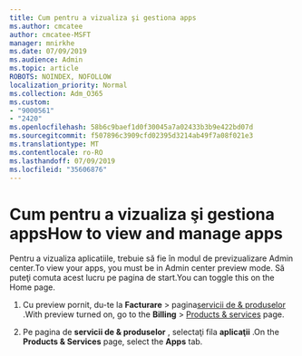 ```yaml
---
title: Cum pentru a vizualiza şi gestiona apps
ms.author: cmcatee
author: cmcatee-MSFT
manager: mnirkhe
ms.date: 07/09/2019
ms.audience: Admin
ms.topic: article
ROBOTS: NOINDEX, NOFOLLOW
localization_priority: Normal
ms.collection: Adm_O365
ms.custom:
- "9000561"
- "2420"
ms.openlocfilehash: 58b6c9baef1d0f30045a7a02433b3b9e422bd07d
ms.sourcegitcommit: f507896c3909cfd02395d3214ab49f7a08f021e3
ms.translationtype: MT
ms.contentlocale: ro-RO
ms.lasthandoff: 07/09/2019
ms.locfileid: "35606876"
---
```

# <a name="how-to-view-and-manage-apps"></a><span data-ttu-id="f3238-102">Cum pentru a vizualiza şi gestiona apps</span><span class="sxs-lookup"><span data-stu-id="f3238-102">How to view and manage apps</span></span>

<span data-ttu-id="f3238-103">Pentru a vizualiza aplicatiile, trebuie să fie în modul de previzualizare Admin center.</span><span class="sxs-lookup"><span data-stu-id="f3238-103">To view your apps, you must be in Admin center preview mode.</span></span>  <span data-ttu-id="f3238-104">Să puteţi comuta acest lucru pe pagina de start.</span><span class="sxs-lookup"><span data-stu-id="f3238-104">You can toggle this on the Home page.</span></span>  

1. <span data-ttu-id="f3238-105">Cu preview pornit, du-te la **Facturare** > pagina[servicii de & produselor](https://go.microsoft.com/fwlink/p/?linkid=842054) .</span><span class="sxs-lookup"><span data-stu-id="f3238-105">With preview turned on, go to the **Billing** > [Products & services](https://go.microsoft.com/fwlink/p/?linkid=842054) page.</span></span>

2. <span data-ttu-id="f3238-106">Pe pagina de **servicii de & produselor** , selectaţi fila **aplicaţii** .</span><span class="sxs-lookup"><span data-stu-id="f3238-106">On the **Products & Services** page, select the **Apps** tab.</span></span>